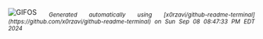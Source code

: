 <div align="justify">
<picture>
    <source media="(prefers-color-scheme: dark)" srcset="https://i.ibb.co/JpzDL5d/output-gif.gif">
    <source media="(prefers-color-scheme: light)" srcset="https://i.ibb.co/JpzDL5d/output-gif.gif">
    <img alt="GIFOS" src="https://i.ibb.co/JpzDL5d/output-gif.gif">
</picture>
<sub><i>Generated automatically using [x0rzavi/github-readme-terminal](https://github.com/x0rzavi/github-readme-terminal) on Sun Sep 08 08:47:33 PM EDT 2024</i></sub>
</div>

<!--  -->